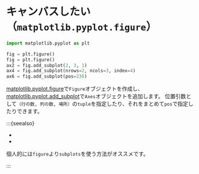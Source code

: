 # キャンバスしたい（``matplotlib.pyplot.figure``）

```python
import matplotlib.pyplot as plt

fig = plt.figure()
fig = plt.figure()
ax2 = fig.add_subplot(2, 3, 1)
ax4 = fig.add_subplot(nrows=2, ncols=3, index=4)
ax6 = fig.add_subplot(pos=236)
```

[matplotlib.pyplot.figure](https://matplotlib.org/stable/api/_as_gen/matplotlib.pyplot.figure.html)で``Figure``オブジェクトを作成し、
[matplotlib.pyplot.add_subplot](https://matplotlib.org/stable/api/_as_gen/matplotlib.pyplot.subplot.html)で``Axes``オブジェクトを追加します。
位置引数として``（行の数, 列の数, 場所）``の``tuple``を指定したり、それをまとめて``pos``で指定したりできます。

:::{seealso}

- [](./matplotlib-subplots.md)
- [](./matplotlib-subplot_mosaic.md)

個人的には``figure``より``subplots``を使う方法がオススメです。

:::
